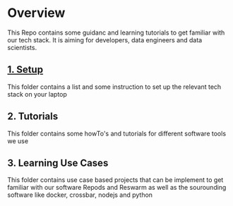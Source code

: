 # Overview 

This Repo contains some guidanc and learning tutorials to get familiar with our tech stack.
It is aiming for developers, data engineers and data scientists.

## [1. Setup](https://recordevolution.github.io/REonboarding/setup/setup)

This folder contains a list and some instruction to set up the relevant tech stack on your laptop


## 2. Tutorials

This folder contains some howTo's and tutorials for different software tools we use

## 3. Learning Use Cases

This folder contains use case based projects that can be implement to get familiar with our software Repods and Reswarm as well as the sourounding software like docker, crossbar, nodejs and python 